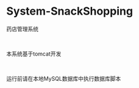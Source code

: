 # System-SnackShopping
<p>药店管理系统</p>
<br/>
<p>本系统基于tomcat开发</p>
<br/>
<p>运行前请在本地MySQL数据库中执行数据库脚本</p>
